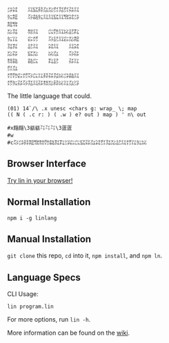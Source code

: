 ```
㌄㌶　　㍊㌮㌇㌴㍇㌽㍃㌽㌲㍊
㍔㌕　　㌂㌚㍔㍊㍊㌮㍊㌖㌶㌄
㌕㌖　　　　　　　　　　　　
㍇㍃　　㌗㍊　　㌭㌙㍊㍖㍈㌠
㍔㍑　　㌫㍌　　㌂㍈㍊㌫㍇㌕
㍃㌟　　㍈㍊　　㌶㍊　　㍊㌶
㍇㌲　　㌮㍇　　㍖㌴　　㌂㌲
㌗㌚　　㌚㌭　　㌠㍈　　㌲㍑
㌽㌴　　　　　　　　　　　　
㍌㌙㌫㍌㌂㌭㍑㌇㌲㍃㍖㌄㌚㍊
㍌㍔㌲㌂㍃㍊㌲㌗㍇㌇㍖㍑㌴㌡
```

The little language that could.

```
(01) 14`/\ .x unesc <chars g: wrap_ \; map
(( N ( .c r: ) ( .w ) e? out ) map ) ' n\ out

#x㿳㿳\3㼳㼳㌳㌳㌳\3㿿㿿
#w　
#c㌂㌄㌇㌕㌖㌗㌙㌚㌟㌠㌡㌫㌭㌮㌲㌴㌶㌽㍃㍇㍈㍊㍌㍑㍔㍖
```

## Browser Interface

[Try lin in your browser!](https://replit.com/@molarmanful/try-lin)

## Normal Installation

    npm i -g linlang

## Manual Installation

`git clone` this repo, `cd` into it, `npm install`, and `npm ln`.

## Language Specs

CLI Usage:

    lin program.lin

For more options, run `lin -h`.

More information can be found on the [wiki](https://github.com/molarmanful/lin/wiki).